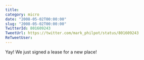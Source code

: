 ```yaml
---
title: 
category: micro
date: "2008-05-02T00:00:00"
slug: "2008-05-02T00:00:00"
TwitterId: 801609243
TweetUrl: https://twitter.com/mark_philpot/status/801609243
ReTweetUser: 
---
```


Yay!  We just signed a lease for a new place!